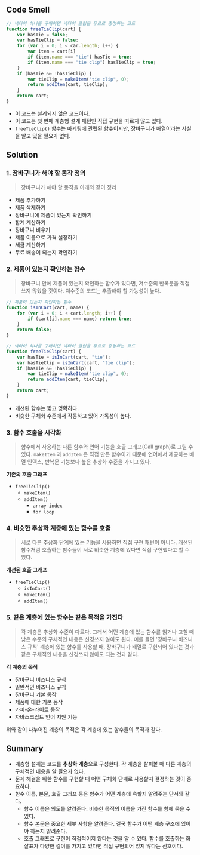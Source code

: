 
## Code Smell

```javascript
// 넥타이 하나를 구매하면 넥타이 클립을 무료로 증정하는 코드
function freeTieClip(cart) {
	var hasTie = false;
	var hasTieClip = false;
	for (var i = 0; i < car.length; i++) {
		var item = cart[i]
		if (item.name === "tie") hasTie = true;
		if (item.name === "tie clip") hasTieClip = true;
	}
	if (hasTie && !hasTieClip) {
		var tieClip = makeItem("tie clip", 0);
		return addItem(cart, tieClip);
	}
	return cart;
}
```

- 이 코드는 설계되지 않은 코드이다.
- 이 코드는 첫 번째 계층형 설계 패턴인 직접 구현을 따르지 않고 있다.
- `freeTieClip()` 함수는 마케팅에 관련된 함수이지만, 장바구니가 배열이라는 사실을 알고 있을 필요가 없다.


## Solution

### 1. 장바구니가 해야 할 동작 정의
> 장바구니가 해야 할 동작을 아래와 같이 정리

  - 제품 추가하기
  - 제품 삭제하기
  - 장바구니에 제품이 있는지 확인하기
  - 합계 계산하기
  - 장바구니 비우기
  - 제품 이름으로 가격 설정하기
  - 세금 계산하기
  - 무료 배송이 되는지 확인하기

### 2. 제품이 있는지 확인하는 함수
> 장바구니 안에 제품이 있는지 확인하는 함수가 있다면, 저수준의 반복문을 직접 쓰지 않았을 것이다.
> 저수준의 코드는 추출해야 할 가능성이 높다.

```javascript
// 제품이 있는지 확인하는 함수
function isInCart(cart, name) {
	for (var i = 0; i < cart.length; i++) {
		if (cart[i].name === name) return true;
	}
	return false;
}

// 넥타이 하나를 구매하면 넥타이 클립을 무료로 증정하는 코드
function freeTieClip(cart) {
	var hasTie = isInCart(cart, "tie");
	var hasTieClip = isInCart(cart, "tie clip");
	if (hasTie && !hasTieClip) {
		var tieClip = makeItem("tie clip", 0);
		return addItem(cart, tieClip);
	}
	return cart;
}
```

- 개선된 함수는 짧고 명확하다.
- 비슷한 구체화 수준에서 작동하고 있어 가독성이 높다.

### 3. 함수 호출을 시각화
> 함수에서 사용하는 다른 함수와 언어 기능을 호출 그래프(Call graph)로 그릴 수 있다.
> `makeItem` 과 `addItem` 은 직접 만든 함수이기 때문에 언어에서 제공하는 배열 인덱스, 반복문 기능보다 높은 추상화 수준을 가지고 있다.

**기존의 호출 그래프**
- `freeTieClip()`
	- `makeItem()`
	- `addItem()`
		- `array index`
		- `for loop`

### 4. 비슷한 추상화 계층에 있는 함수를 호출
> 서로 다른 추상화 단계에 있는 기능을 사용하면 직접 구현 패턴이 아니다.
> 개선된 함수처럼 호출하는 함수들이 서로 비슷한 계층에 있다면 직접 구현했다고 할 수 있다.

**개선된 호출 그래프**
- `freeTieClip()`
	- `isInCart()`
	- `makeItem()`
	- `addItem()`

### 5. 같은 계층에 있는 함수는 같은 목적을 가진다
> 각 계층은 추상화 수준이 다르다. 그래서 어떤 계층에 있는 함수를 읽거나 고칠 때 낮은 수준의 구체적인 내용은 신경쓰지 않아도 된다.
> 예를 들면 '장바구니 비즈니스 규칙' 계층에 있는 함수를 사용할 때, 장바구니가 배열로 구현되어 있다는 것과 같은 구체적인 내용을 신경쓰지 않아도 되는 것과 같다.

**각 계층의 목적**
- 장바구니 비즈니스 규칙
- 일반적인 비즈니스 규칙
- 장바구니 기본 동작
- 제품에 대한 기본 동작
- 카피-온-라이트 동작
- 자바스크립트 언어 지원 기능

위와 같이 나누어진 계층의 목적은 각 계층에 있는 함수들의 목적과 같다.


## Summary

- 계층형 설계는 코드를 **추상화 계층**으로 구성한다. 각 계층을 살펴볼 때 다른 계층의 구체적인 내용을 알 필요가 없다.
- 문제 해결을 위한 함수를 구현할 때 어떤 구체화 단계로 사용할지 결정하는 것이 중요하다.
- 함수 이름, 본문, 호출 그래프 등은 함수가 어떤 계층에 속할지 알려주는 단서와 같다.
	- 함수 이름은 의도를 알려준다. 비슷한 목적의 이름을 가진 함수를 함께 묶을 수 있다.
	- 함수 본문은 중요한 세부 사항을 알려준다. 결국 함수가 어떤 계층 구조에 있어야 하는지 알려준다.
	- 호출 그래프로 구현이 직접적이지 않다는 것을 알 수 있다. 함수를 호출하는 화살표가 다양한 길이를 가지고 있다면 직접 구현되어 있지 않다는 신호이다.